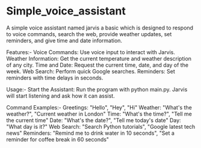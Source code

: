 # Simple_voice_assistant
A simple voice assistant named jarvis a basic which is designed to respond to voice commands, search the web, provide weather updates, set reminders, and give time and date information. 

Features:-
Voice Commands: Use voice input to interact with Jarvis.
Weather Information: Get the current temperature and weather description of any city.
Time and Date: Request the current time, date, and day of the week.
Web Search: Perform quick Google searches.
Reminders: Set reminders with time delays in seconds.

Usage:-
Start the Assistant: Run the program with python main.py. Jarvis will start listening and ask how it can assist.

Command Examples:-
Greetings: "Hello", "Hey", "Hi"
Weather: "What's the weather?", "Current weather in London"
Time: "What's the time?", "Tell me the current time"
Date: "What's the date?", "Tell me today's date"
Day: "What day is it?"
Web Search: "Search Python tutorials", "Google latest tech news"
Reminders: "Remind me to drink water in 10 seconds", "Set a reminder for coffee break in 60 seconds"


